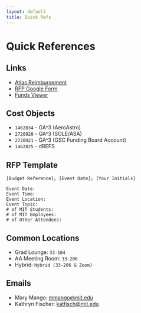 ```yaml
---
layout: default
title: Quick Refs
---
```


# Quick References

## Links
* [Atlas Reimbursement](https://atlas.mit.edu/atlas/Main.action?tab=home&sapSystemId=PS1&sub=group_reimburse)
* [RFP Google Form](https://forms.gle/tJP59fac8bpru6XHA)
* [Funds Viewer](https://docs.google.com/spreadsheets/d/1zGTCjvzBZfiq4KsyhHpIy8qnJQstM90vCHGBhKf_5OU/edit?usp=sharing)

## Cost Objects
* `1462834` - GA^3 (AeroAstro)
* `2720920` - GA^3 (SOLE/ASA)
* `2720921` - GA^3 (GSC Funding Board Account)
* `1462825` - dREFS

## RFP Template
```
[Budget Reference]; [Event Date]; [Your Initials]
```

```
Event Date:
Event Time:
Event Location:
Event Topic:
# of MIT Students:
# of MIT Employees:
# of Other Attendees:
```

## Common Locations
* Grad Lounge: `33-104`
* AA Meeting Room: `33-206`
* Hybrid: `Hybrid (33-206 & Zoom)`

## Emails
* Mary Mango: [mmango@mit.edu](sendto:mmango@mit.edu)
* Kathryn Fischer: [katfisch@mit.edu](sendto:katfisch@mit.edu)

